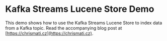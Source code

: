 # Kafka Streams Lucene Store Demo

This demo shows how to use the Kafka Streams Lucene Store to index data from a Kafka topic.
Read the accompanying blog post at [https://chrismati.cz](https://chrismati.cz).
